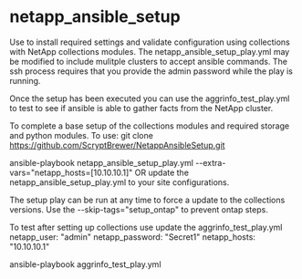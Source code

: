 # netapp_ansible_setup
Use to install required settings and validate configuration using collections with NetApp collections modules. The netapp_ansible_setup_play.yml may be modified to include mulitple clusters to accept ansible commands. The ssh process requires that you provide the admin password while the play is running. 

Once the setup has been executed you can use the aggrinfo_test_play.yml to test to see if ansible is able to gather facts from the NetApp cluster. 

To complete a base setup of the collections modules and required storage and python modules. 
To use:
git clone https://github.com/ScryptBrewer/NetappAnsibleSetup.git

ansible-playbook netapp_ansible_setup_play.yml --extra-vars="netapp_hosts=[10.10.10.1]" OR update the netapp_ansible_setup_play.yml to your site configurations. 

The setup play can be run at any time to force a update to the collections versions. Use the --skip-tags="setup_ontap" to prevent ontap steps. 

To test after setting up collections use
update the aggrinfo_test_play.yml 
  netapp_user: "admin"
  netapp_password: "Secret1"
  netapp_hosts: "10.10.10.1"

ansible-playbook aggrinfo_test_play.yml 
